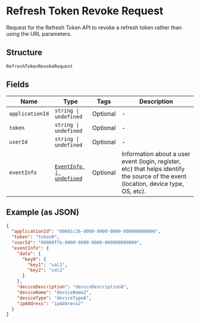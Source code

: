 
# Refresh Token Revoke Request

Request for the Refresh Token API to revoke a refresh token rather than using the URL parameters.

## Structure

`RefreshTokenRevokeRequest`

## Fields

| Name | Type | Tags | Description |
|  --- | --- | --- | --- |
| `applicationId` | `string \| undefined` | Optional | - |
| `token` | `string \| undefined` | Optional | - |
| `userId` | `string \| undefined` | Optional | - |
| `eventInfo` | [`EventInfo \| undefined`](../../doc/models/event-info.md) | Optional | Information about a user event (login, register, etc) that helps identify the source of the event (location, device type, OS, etc). |

## Example (as JSON)

```json
{
  "applicationId": "00001c26-0000-0000-0000-000000000000",
  "token": "token0",
  "userId": "00000f7e-0000-0000-0000-000000000000",
  "eventInfo": {
    "data": {
      "key0": {
        "key1": "val1",
        "key2": "val2"
      }
    },
    "deviceDescription": "deviceDescription8",
    "deviceName": "deviceName2",
    "deviceType": "deviceType6",
    "ipAddress": "ipAddress2"
  }
}
```

